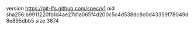 version https://git-lfs.github.com/spec/v1
oid sha256:b9911220fb1d4ae27d1a065f4d200c5c4d538dc8c0d43359f78049d8e895dbb5
size 3874
